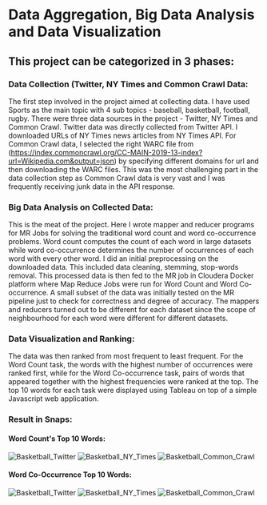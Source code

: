 # Data Aggregation, Big Data Analysis and Data Visualization

## This project can be categorized in 3 phases:

### Data Collection (Twitter, NY Times and Common Crawl Data:
The first step involved in the project aimed at collecting data. I have used Sports as the main topic with 4 sub topics - baseball, basketball, football, rugby. There were three data sources in the project - Twitter, NY Times and Common Crawl. Twitter data was directly collected from Twitter API. I downloaded URLs of NY Times news articles from NY Times API. For Common Crawl data, I selected the right WARC file from (https://index.commoncrawl.org/CC-MAIN-2019-13-index?url=Wikipedia.com&output=json) by specifying different domains for url and then downloading the WARC files. This was the most challenging part in the data collection step as Common Crawl data is very vast and I was frequently receiving junk data in the API response. 

### Big Data Analysis on Collected Data: 
This is the meat of the project. Here I wrote mapper and reducer programs for MR Jobs for solving the traditional word count and word co-occurrence problems. Word count computes the count of each word in large datasets while word co-occurrence determines the number of occurrences of each word with every other word. I did an initial preprocessing on the downloaded data. This included data cleaning, stemming, stop-words removal. This processed data is then fed to the MR job in Cloudera Docker platform where Map Reduce Jobs were run for Word Count and Word Co-occurrence. A small subset of the data was initially tested on the MR pipeline just to check for correctness and degree of accuracy. The mappers and reducers turned out to be different for each dataset since the scope of neighbourhood for each word were different for different datasets.

### Data Visualization and Ranking: 
The data was then ranked from most frequent to least frequent. For the Word Count task, the words with the highest number of occurrences were ranked first, while for the Word Co-occurrence task, pairs of words that appeared together with the highest frequencies were ranked at the top. The top 10 words for each task were displayed using Tableau on top of a simple Javascript web application.

### Result in Snaps:
#### Word Count's Top 10 Words:

![Basketball_Twitter](https://github.com/animeshpaul91/Big-Data-Pipeline-with-Hadoop-and-MR/blob/master/Part2/Results/Twitter/Basketball_top10WC.png?raw=true)
![Basketball_NY_Times](https://github.com/animeshpaul91/Big-Data-Pipeline-with-Hadoop-and-MR/blob/master/Part2/Results/NYT/Basketball_top10WC.png?raw=true)
![Basketball_Common_Crawl](https://github.com/animeshpaul91/Big-Data-Pipeline-with-Hadoop-and-MR/blob/master/Part2/Results/CC/Basketball_top10WC.png?raw=true)

#### Word Co-Occurrence Top 10 Words:

![Basketball_Twitter](https://github.com/animeshpaul91/Big-Data-Pipeline-with-Hadoop-and-MR/blob/master/Part3/Word_Cooccurrence/Result_Images/Twitter/Basketball.png?raw=true)
![Basketball_NY_Times](https://github.com/animeshpaul91/Big-Data-Pipeline-with-Hadoop-and-MR/blob/master/Part3/Word_Cooccurrence/Result_Images/NYT/basketball.png?raw=true)
![Basketball_Common_Crawl](https://github.com/animeshpaul91/Big-Data-Pipeline-with-Hadoop-and-MR/blob/master/Part3/Word_Cooccurrence/Result_Images/CC/basketball.png?raw=true)
